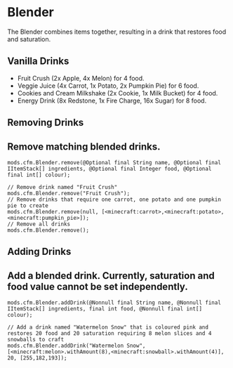 # Blender
The Blender combines items together, resulting in a drink that restores food and saturation.

## Vanilla Drinks
- Fruit Crush (2x Apple, 4x Melon) for 4 food.
- Veggie Juice (4x Carrot, 1x Potato, 2x Pumpkin Pie) for 6 food.
- Cookies and Cream Milkshake (2x Cookie, 1x Milk Bucket) for 4 food.
- Energy Drink (8x Redstone, 1x Fire Charge, 16x Sugar) for 8 food.

## Removing Drinks
Remove matching blended drinks.
------
```zenscript
mods.cfm.Blender.remove(@Optional final String name, @Optional final IItemStack[] ingredients, @Optional final Integer food, @Optional final int[] colour);

// Remove drink named "Fruit Crush"
mods.cfm.Blender.remove("Fruit Crush");
// Remove drinks that require one carrot, one potato and one pumpkin pie to create
mods.cfm.Blender.remove(null, [<minecraft:carrot>,<minecraft:potato>,<minecraft:pumpkin_pie>]);
// Remove all drinks
mods.cfm.Blender.remove();
```

## Adding Drinks
Add a blended drink.
Currently, saturation and food value cannot be set independently.
------
```zenscript
mods.cfm.Blender.addDrink(@Nonnull final String name, @Nonnull final IItemStack[] ingredients, final int food, @Nonnull final int[] colour);

// Add a drink named "Watermelon Snow" that is coloured pink and restores 20 food and 20 saturation requiring 8 melon slices and 4 snowballs to craft
mods.cfm.Blender.addDrink("Watermelon Snow", [<minecraft:melon>.withAmount(8),<minecraft:snowball>.withAmount(4)], 20, [255,182,193]);
```
